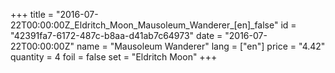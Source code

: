 +++
title = "2016-07-22T00:00:00Z_Eldritch_Moon_Mausoleum_Wanderer_[en]_false"
id = "42391fa7-6172-487c-b8aa-d41ab7c64973"
date = "2016-07-22T00:00:00Z"
name = "Mausoleum Wanderer"
lang = ["en"]
price = "4.42"
quantity = 4
foil = false
set = "Eldritch Moon"
+++

